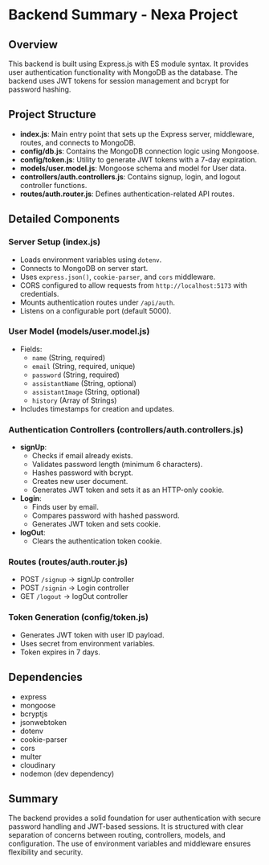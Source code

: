 # Backend Summary - Nexa Project

## Overview
This backend is built using Express.js with ES module syntax. It provides user authentication functionality with MongoDB as the database. The backend uses JWT tokens for session management and bcrypt for password hashing.

## Project Structure
- **index.js**: Main entry point that sets up the Express server, middleware, routes, and connects to MongoDB.
- **config/db.js**: Contains the MongoDB connection logic using Mongoose.
- **config/token.js**: Utility to generate JWT tokens with a 7-day expiration.
- **models/user.model.js**: Mongoose schema and model for User data.
- **controllers/auth.controllers.js**: Contains signup, login, and logout controller functions.
- **routes/auth.router.js**: Defines authentication-related API routes.

## Detailed Components

### Server Setup (index.js)
- Loads environment variables using `dotenv`.
- Connects to MongoDB on server start.
- Uses `express.json()`, `cookie-parser`, and `cors` middleware.
- CORS configured to allow requests from `http://localhost:5173` with credentials.
- Mounts authentication routes under `/api/auth`.
- Listens on a configurable port (default 5000).

### User Model (models/user.model.js)
- Fields:
  - `name` (String, required)
  - `email` (String, required, unique)
  - `password` (String, required)
  - `assistantName` (String, optional)
  - `assistantImage` (String, optional)
  - `history` (Array of Strings)
- Includes timestamps for creation and updates.

### Authentication Controllers (controllers/auth.controllers.js)
- **signUp**:
  - Checks if email already exists.
  - Validates password length (minimum 6 characters).
  - Hashes password with bcrypt.
  - Creates new user document.
  - Generates JWT token and sets it as an HTTP-only cookie.
- **Login**:
  - Finds user by email.
  - Compares password with hashed password.
  - Generates JWT token and sets cookie.
- **logOut**:
  - Clears the authentication token cookie.

### Routes (routes/auth.router.js)
- POST `/signup` → signUp controller
- POST `/signin` → Login controller
- GET `/logout` → logOut controller

### Token Generation (config/token.js)
- Generates JWT token with user ID payload.
- Uses secret from environment variables.
- Token expires in 7 days.

## Dependencies
- express
- mongoose
- bcryptjs
- jsonwebtoken
- dotenv
- cookie-parser
- cors
- multer
- cloudinary
- nodemon (dev dependency)

## Summary
The backend provides a solid foundation for user authentication with secure password handling and JWT-based sessions. It is structured with clear separation of concerns between routing, controllers, models, and configuration. The use of environment variables and middleware ensures flexibility and security.
